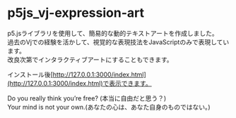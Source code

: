 # p5js_vj-expression-art
p5.jsライブラリを使用して、簡易的な動的テキストアートを作成しました。<br>
過去のVjでの経験を活かして、視覚的な表現技法をJavaScriptのみで表現しています。<br>
改良次第でインタラクティブアートにすることもできます。<br>



インストール後[http://127.0.0.1:3000/index.html](http://127.0.0.1:3000/index.html)で表示できます。

Do you really think you’re free? (本当に自由だと思う？)<br>
Your mind is not your own.(あなたの心は、あなた自身のものではない。)